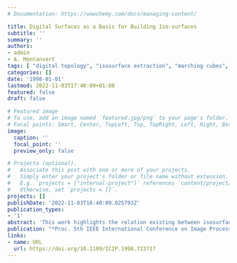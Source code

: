 ```yaml
---
# Documentation: https://wowchemy.com/docs/managing-content/

title: Digital Surfaces as a Basis for Building Iso-surfaces
subtitle: ''
summary: ''
authors:
- admin
- A. Montanvert
tags: [ "digital topology", "isosurface extraction", "marching cubes", "digital surface tracking", "3D", "digital surface" ]
categories: []
date: '1998-01-01'
lastmod: 2022-11-03T17:40:09+01:00
featured: false
draft: false

# Featured image
# To use, add an image named `featured.jpg/png` to your page's folder.
# Focal points: Smart, Center, TopLeft, Top, TopRight, Left, Right, BottomLeft, Bottom, BottomRight.
image:
  caption: ''
  focal_point: ''
  preview_only: false

# Projects (optional).
#   Associate this post with one or more of your projects.
#   Simply enter your project's folder or file name without extension.
#   E.g. `projects = ["internal-project"]` references `content/project/deep-learning/index.md`.
#   Otherwise, set `projects = []`.
projects: []
publishDate: '2022-11-03T16:40:09.025793Z'
publication_types:
- '1'
abstract: 'This work highlights the relation existing between isosurfaces of an image with a given threshold (as classically computed by a marching-cubes algorithm) and digital surfaces of this thresholded image. The first step has been to extend the classical adjacency relation defined between elements of a digital surface. It turns out that the induced surface graphs are 2D combinatorial manifolds without boundary which can easily be mapped into closed and orientable surfaces in R3. Hence, digital surfaces can be processed to compute corresponding isosurfaces; the converse is also true.'
publication: "*Proc. 5th IEEE International Conference on Image Processing (ICIP'98), Chicago, Illinois, Oct 4-7*, volume 2, pp 977-981, 1998. IEEE"
links:
- name: URL
  url: https://doi.org/10.1109/ICIP.1998.723717
---
```

